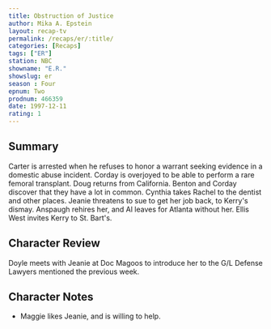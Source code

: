 ```yaml
---
title: Obstruction of Justice
author: Mika A. Epstein
layout: recap-tv
permalink: /recaps/er/:title/
categories: [Recaps]
tags: ["ER"]
station: NBC
showname: "E.R."
showslug: er
season : Four  
epnum: Two  
prodnum: 466359    
date: 1997-12-11  
rating: 1  
---
```


## Summary  
  
Carter is arrested when he refuses to honor a warrant seeking evidence in a domestic abuse incident. Corday is overjoyed to be able to perform a rare femoral transplant. Doug returns from California. Benton and Corday discover that they have a lot in common. Cynthia takes Rachel to the dentist and other places. Jeanie threatens to sue to get her job back, to Kerry's dismay. Anspaugh rehires her, and Al leaves for Atlanta without her. Ellis West invites Kerry to St. Bart's.

## Character Review  
  
Doyle meets with Jeanie at Doc Magoos to introduce her to the G/L Defense Lawyers mentioned the previous week.

## Character Notes  
  
* Maggie likes Jeanie, and is willing to help.